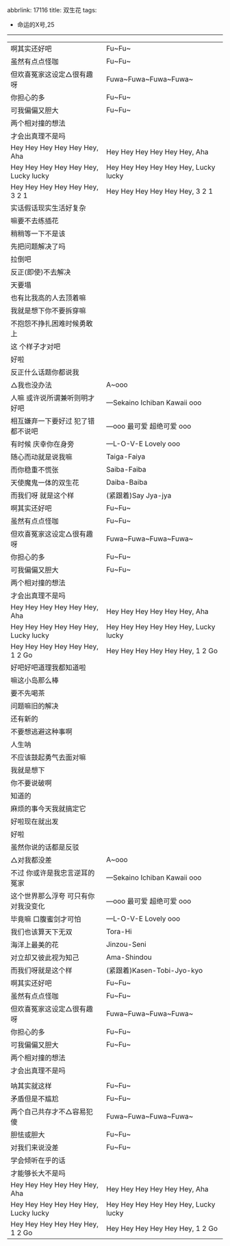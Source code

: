 abbrlink: 17116
title: 双生花
tags:
  - 命运的X号,25
---
|      |      |
|--|--|
|啊其实还好吧|Fu~Fu~|
|虽然有点点怪咖|Fu~Fu~|
|但欢喜冤家这设定△很有趣呀|Fuwa~Fuwa~Fuwa~Fuwa~|
|你担心的多|Fu~Fu~|
|可我偏偏又胆大|Fu~Fu~|
|两个相对撞的想法|      |
|才会出真理不是吗|      |
|Hey Hey Hey Hey Hey Hey, Aha|Hey Hey Hey Hey Hey Hey, Aha|
|Hey Hey Hey  Hey Hey Hey, Lucky lucky|Hey Hey Hey  Hey Hey Hey, Lucky lucky|
|Hey Hey Hey  Hey Hey Hey, 3 2 1|Hey Hey Hey  Hey Hey Hey, 3 2 1|
|实话假话现实生活好复杂|      |
|嘛要不去练插花|      |
|稍稍等一下不是该|      |
|先把问题解决了吗|      |
|拉倒吧|      |
|反正(即使)不去解决|      |
|天要塌|      |
|也有比我高的人去顶着嘛|      |
|我就是想下你不要拆穿嘛|      |
|不抱怨不挣扎困难时候勇敢上|      |
|这 个样子才对吧|      |
|好啦|      |
|反正什么话题你都说我|      |
|△我也没办法|A~ooo|
|人嘛 或许说所谓兼听则明才好吧|—Sekaino Ichiban Kawaii ooo|
|相互嫌弃一下要好过 犯了错都不说吧|—ooo 最可爱 超绝可爱 ooo|
|有时候 庆幸你在身旁|—L-O-V-E Lovely ooo|
|随心而动就是说我嘛|Taiga-Faiya|
|而你稳重不慌张|Saiba-Faiba|
|天使魔鬼一体的双生花|Daiba-Baiba|
|而我们呀 就是这个样|(紧跟着)Say Jya-jya|
|啊其实还好吧|Fu~Fu~|
|虽然有点点怪咖|Fu~Fu~|
|但欢喜冤家这设定△很有趣呀|Fuwa~Fuwa~Fuwa~Fuwa~|
|你担心的多|Fu~Fu~|
|可我偏偏又胆大|Fu~Fu~|
|两个相对撞的想法|      |
|才会出真理不是吗|      |
|Hey Hey Hey Hey Hey Hey, Aha|Hey Hey Hey Hey Hey Hey, Aha|
|Hey Hey Hey  Hey Hey Hey, Lucky lucky|Hey Hey Hey  Hey Hey Hey, Lucky lucky|
|Hey Hey Hey  Hey Hey Hey, 1 2 Go|Hey Hey Hey  Hey Hey Hey, 1 2 Go|
|好吧好吧道理我都知道啦|      |
|嘛这小岛那么棒|      |
|要不先喝茶|      |
|问题嘛旧的解决|      |
|还有新的|      |
|不要想逃避这种事啊|      |
|人生呐|      |
|不应该鼓起勇气去面对嘛|      |
|我就是想下|      |
|你不要说破啊|      |
|知道的|      |
|麻烦的事今天我就搞定它|      |
|好啦现在就出发|      |
|好啦|      |
|虽然你说的话都是反驳|      |
|△对我都没差|A~ooo|
|不过 你或许是我忠言逆耳的冤家|—Sekaino Ichiban Kawaii ooo|
|这个世界那么浮夸 可只有你对我没变化|—ooo 最可爱 超绝可爱 ooo|
|毕竟嘛 口腹蜜剑才可怕|—L-O-V-E Lovely ooo|
|我们也该算天下无双|Tora-Hi|
|海洋上最美的花|Jinzou-Seni|
|对立却又彼此视为知己|Ama-Shindou|
|而我们呀就是这个样|(紧跟着)Kasen-Tobi-Jyo-kyo|
|啊其实还好吧|Fu~Fu~|
|虽然有点点怪咖|Fu~Fu~|
|但欢喜冤家这设定△很有趣呀|Fuwa~Fuwa~Fuwa~Fuwa~|
|你担心的多|Fu~Fu~|
|可我偏偏又胆大|Fu~Fu~|
|两个相对撞的想法|      |
|才会出真理不是吗|      |
|      |      |
|呐其实就这样|Fu~Fu~|
|矛盾但是不尴尬|Fu~Fu~|
|两个自己共存才不△容易犯傻|Fuwa~Fuwa~Fuwa~Fuwa~|
|胆怯或胆大|Fu~Fu~|
|对我们来说没差|Fu~Fu~|
|学会倾听在乎的话|      |
|才能够长大不是吗|      |
|Hey Hey Hey Hey Hey Hey, Aha|Hey Hey Hey Hey Hey Hey, Aha|
|Hey Hey Hey  Hey Hey Hey, Lucky lucky|Hey Hey Hey  Hey Hey Hey, Lucky lucky|
|Hey Hey Hey  Hey Hey Hey, 1 2 Go|Hey Hey Hey  Hey Hey Hey, 1 2 Go|
